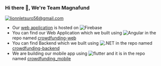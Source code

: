 ### Hi there 👋, We're Team Magnafund

<a href="mailto:crowdfundingzim@gmail.com">![lionnletsuro56@gmail.com](https://img.shields.io/badge/Gmail-D14836?style=plastic&logo=gmail&logoColor=white)</a>

- Our [web application](https://crowdfunding-zim.web.app/) is hosted on <img alt="Firebase" src="https://img.shields.io/badge/firebase-%23039BE5.svg?style=plastic&logo=firebase">
- You can find our Web Application which we built using <img alt="Angular" src="https://img.shields.io/badge/angular-%23DD0031.svg?style=plastic&logo=angular&logoColor=white"/> in the repo named [crowdfunding-web](https://github.com/crowdfundingzim/crowdfunding-web)
- You can find Backend which we built using <img alt=".NET" src="https://img.shields.io/badge/.NET-5C2D91?style=plastic&logo=.net&logoColor=white"> in the repo named [crowdfunding-backend](https://github.com/crowdfundingzim/crowdfunding-backend)
- We are building our mobile app using <img alt="flutter" src="https://img.shields.io/badge/Flutter-%2302569B.svg?style=plastic&logo=Flutter&logoColor=white" > and it is in the repo named [crowdfunding_mobile](https://github.com/crowdfundingzim/crowdfunding_mobile)
